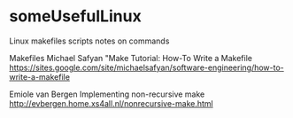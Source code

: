 someUsefulLinux
===============

Linux makefiles scripts notes on commands



Makefiles
Michael Safyan "Make Tutorial: How-To Write a Makefile
https://sites.google.com/site/michaelsafyan/software-engineering/how-to-write-a-makefile

Emiole van Bergen
Implementing non-recursive make
http://evbergen.home.xs4all.nl/nonrecursive-make.html
